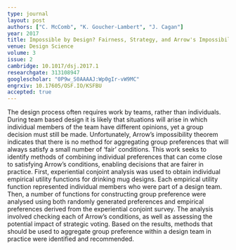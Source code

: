 ```yaml
---
type: journal
layout: post
authors: ["C. McComb", "K. Goucher-Lambert", "J. Cagan"]
year: 2017
title: Impossible by Design? Fairness, Strategy, and Arrow's Impossibility Theorem
venue: Design Science
volume: 3
issue: 2
cambridge: 10.1017/dsj.2017.1
researchgate: 313108947
googlescholar: "0P9w_S0AAAAJ:Wp0gIr-vW9MC"
engrxiv: 10.17605/OSF.IO/KSFBU
accepted: true
---
```

The design process often requires work by teams, rather than individuals. During team based design it is likely that situations will arise in which individual members of the team have different opinions, yet a group decision must still be made. Unfortunately, Arrow’s impossibility theorem indicates that there is no method for aggregating group preferences that will always satisfy a small number of ‘fair’ conditions. This work seeks to identify methods of combining individual preferences that can come close to satisfying Arrow’s conditions, enabling decisions that are fairer in practice. First, experiential conjoint analysis was used to obtain individual empirical utility functions for drinking mug designs. Each empirical utility function represented individual members who were part of a design team. Then, a number of functions for constructing group preference were analysed using both randomly generated preferences and empirical preferences derived from the experiential conjoint survey. The analysis involved checking each of Arrow’s conditions, as well as assessing the potential impact of strategic voting. Based on the results, methods that should be used to aggregate group preference within a design team in practice were identified and recommended.
